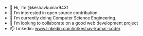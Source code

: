 - 👋 Hi, I’m @keshavkumar9431
- 👀 I’m interested in open source contribution
- 🌱 I’m currently doing Computer Science Engineering.
- 💞️ I’m looking to collaborate on a good web development project
- 📫 Linkedin: www.linkedin.com/in/keshav-kumar-coder

<!---
keshavkumar9431/keshavkumar9431 is a ✨ special ✨ repository because its `README.md` (this file) appears on your GitHub profile.
You can click the Preview link to take a look at your changes.
--->
